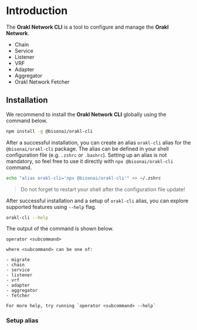 # Introduction

The **Orakl Network CLI** is a tool to configure and manage the **Orakl Network**.

* Chain
* Service
* Listener
* VRF
* Adapter
* Aggregator
* Orakl Network Fetcher

## Installation

We recommend to install the **Orakl Network CLI** globally using the command below.

```sh
npm install -g @bisonai/orakl-cli
```

After a successful installation, you can create an alias `orakl-cli` alias for the `@bisonai/orakl-cli` package. The alias can be defined in your shell configuration file (e.g. `.zshrc` or `.bashrc`). Setting up an alias is not mandatory, so feel free to use it directly with `npx @bisonai/orakl-cli` command.

```sh
echo "alias orakl-cli='npx @bisonai/orakl-cli'" >> ~/.zshrc
```

> Do not forget to restart your shell after the configuration file update!

After successful installation and a setup of `orakl-cli` alias, you can explore supported features using `--help` flag.

```sh
orakl-cli --help
```

The output of the command is shown below.

```
operator <subcommand>

where <subcommand> can be one of:

- migrate
- chain
- service
- listener
- vrf
- adapter
- aggregator
- fetcher

For more help, try running `operator <subcommand> --help`
```

### Setup alias
